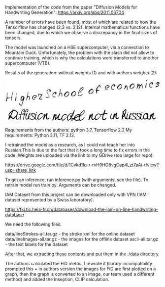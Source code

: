 Implementation of the code from the paper "Diffusion Models for Handwriting Generation": https://arxiv.org/abs/2011.06704

A number of errors have been found, most of which are related to how the Tensorflow has changed (2.3 vs. 2.12). Internal mathematical functions have been changed, due to which we observe a discrepancy in the final sizes of tensors. 

The model was launched on a HSE supercomputer, via a connection to Mountain Duck. Unfortunately, the problem with the slash did not allow to continue training, which is why the calculations were transferred to another supercomputer (VTB). 

Results of the generation: without weights (1) and with authors weights (2):

<img src="/res_ex.png" alt="Alt text">

<img src="/res_ex_2.png">

Requirements from the authors: python 3.7, Tensorflow 2.3
My requirements: Python 3.11, TF 2.12.

I retrained the model as a research, as I could not teach her into Russian.This is due to the fact that it took a long time to fix errors in the code. Weights are uploaded via the link to my GDrive (too large for repo):

https://drive.google.com/file/d/1Cvkd1Iq-r-rvH9HO8vgCap4Lzt7aAi-r/view?usp=share_link

To get an inference, run inference.py (with arguments, see the file). To retrain model run train.py. Arguments can be changed. 

IAM Dataset from this project can be downloaded only with VPN (IAM dataset represented by a Swiss laboratory).

https://fki.tic.heia-fr.ch/databases/download-the-iam-on-line-handwriting-database

We need the following files:

data/lineStrokes-all.tar.gz   -   the stroke xml for the online dataset
data/lineImages-all.tar.gz    -   the images for the offline dataset
ascii-all.tar.gz              -   the text labels for the dataset

After that, we extracting these contents and put them in the ./data directory. 

The authors calculated the FID metric, I rewrote it (library incompatibility prompted this + in authors version the images for FID are first plotted on a graph, then the graph is converted to an image, our team used a different method) and added the Inseption, CLIP calculation.
